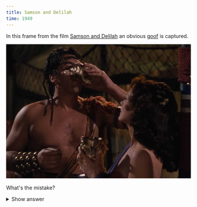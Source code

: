 ```yaml
---
title: Samson and Delilah
time: 1949
---
```

In this frame from the film
[Samson and Delilah](https://en.wikipedia.org/wiki/Samson_and_Delilah_(1949_film))
an obvious [goof](https://en.wikipedia.org/wiki/Goof) is captured.

![Samson and Delilah](/files/films/screenshots/1949_samson_and_delilah.jpg)

What's the mistake?

<details><summary>Show answer</summary>
<div markdown="1">
Samson was a nazirite, so he could not drink wine.

Whereas in Shoftim 16:17-19 everything is correct: "He said to her,
“No razor has ever touched my head, for I have been a nazirite ...
And she lulled him to sleep on her lap."  But it doesn't say
that she put sleeping powder in the wine.

Actually, this misconception is widespread.  For example, in the song
[Samson and Delilah](https://en.wikipedia.org/wiki/Samson_and_Delilah_(Middle_of_the_Road_song))
there are such lyrics: "then he started sleeping
'cos she slipped something in the wine".
</div>
</details>
